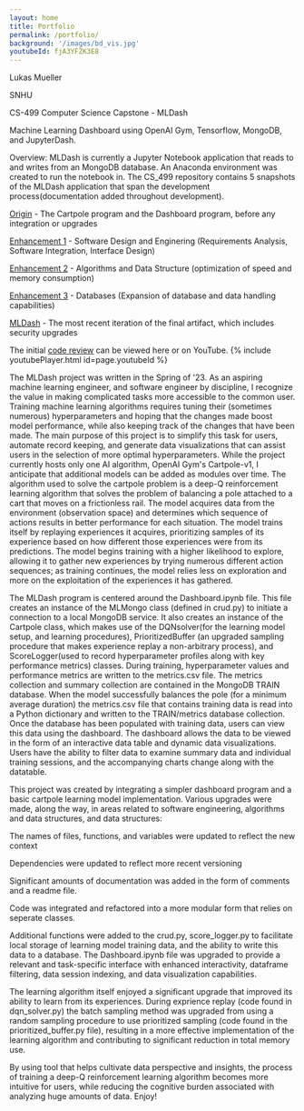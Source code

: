 ```yaml
---
layout: home
title: Portfolio
permalink: /portfolio/
background: '/images/bd_vis.jpg'
youtubeId: fjA3YFZK3E8
---
```

<bd>Lukas Mueller</bd>

<bd>SNHU</bd>

<bd>CS-499 Computer Science Capstone - MLDash</bd>

<bd>Machine Learning Dashboard using OpenAI Gym, Tensorflow, MongoDB, and JupyterDash.</bd>

Overview: MLDash is currently a Jupyter Notebook application that reads to and writes from an MongoDB database. 
An Anaconda environment was created to run the notebook in. The CS_499 repository contains 5 snapshots of the MLDash
application that span the development process(documentation added throughout development).

[Origin][ml-origin] - The Cartpole program and the Dashboard program, before any integration or upgrades

[Enhancement 1][ml-enhancea] - Software Design and Enginering (Requirements Analysis, Software Integration, Interface Design)

[Enhancement 2][ml-enhanceb] - Algorithms and Data Structure (optimization of speed and memory consumption)

[Enhancement 3][ml-enhancec] - Databases (Expansion of database and data handling capabilities)

[MLDash][ml-enhanced] - The most recent iteration of the final artifact, which includes security upgrades

The initial [code review][code-review] can be viewed here or on YouTube.
{% include youtubePlayer.html id=page.youtubeId %}

The MLDash project was written in the Spring of '23. As an aspiring machine learning engineer, 
and software engineer by discipline, I recognize the value in making complicated tasks more accessible to the common
user. Training machine learning algorithms requires tuning their (sometimes numerous) hyperparameters and hoping
that the changes made boost model performance, while also keeping track of the changes that have been made.
The main purpose of this project is to simplify this task for users, automate record keeping, and generate data
visualizations that can assist users in the selection of more optimal hyperparameters. While the project currently
hosts only one AI algorithm, OpenAI Gym's Cartpole-v1, I anticipate that additional models can be added as modules
over time. The algorithm used to solve the cartpole problem is a deep-Q reinforcement learning algorithm that solves the problem of balancing
a pole attached to a cart that moves on a frictionless rail. The model acquires data from the environment
(observation space) and determines which sequence of actions results in better performance for each situation. 
The model trains itself by replaying experiences it acquires, prioritizing samples of its experience based on how 
different those experiences were from its predictions. The model begins training with a higher likelihood to explore,
allowing it to gather new experiences by trying numerous different action sequences; as training continues, the model
relies less on exploration and more on the exploitation of the experiences it has gathered. 

The MLDash program is centered around the Dashboard.ipynb file. This file creates an instance of the MLMongo class 
(defined in crud.py) to initiate a connection to a local MongoDB service. It also creates an instance of the Cartpole 
class, which makes use of the DQNsolver(for the learning model setup, and learning procedures), PrioritizedBuffer
(an upgraded sampling procedure that makes experience replay a non-arbitrary process), and ScoreLogger(used to record 
hyperparameter profiles along with key performance metrics) classes. During training, hyperparameter values and performance 
metrics are written to the metrics.csv file. The metrics collection and summary collection are contained in the MongoDB 
TRAIN database. When the model successfully balances the pole (for a minimum average duration) the metrics.csv file that 
contains training data is read into a Python dictionary and written to the TRAIN/metrics database collection. Once the 
database has been populated with training data, users can view this data using the dashboard. The dashboard allows the 
data to be viewed in the form of an interactive data table and dynamic data visualizations. Users have the ability to 
filter data to examine summary data and individual training sessions, and the accompanying charts change along with the 
datatable.

This project was created by integrating a simpler dashboard program and a basic cartpole learning model implementation.
Various upgrades were made, along the way, in areas related to software engineering, algorithms and data structures,
and data structures:

The names of files, functions, and variables were updated to reflect the new context

Dependencies were updated to reflect more recent versioning

Significant amounts of documentation was added in the form of comments and a readme file.

Code was integrated and refactored into a more modular form that relies on seperate classes.

Additional functions were added to the crud.py, score_logger.py to facilitate local storage of learning model training
data, and the ability to write this data to a database. The Dashboard.ipynb file was upgraded to provide a relevant 
and task-specific interface with enhanced interactivity, dataframe filtering, data session indexing, and data 
visualization capabilities.

The learning algorithm itself enjoyed a significant upgrade that improved its ability to learn from its experiences.
During exprience replay (code found in dqn_solver.py) the batch sampling method was upgraded from using a random
sampling procedure to use prioritized sampling (code found in the prioritized_buffer.py file), resulting in a more
effective implementation of the learning algorithm and contributing to significant reduction in total memory use. 

By using tool that helps cultivate data perspective and insights, the process of training a deep-Q reinforcement
learning algorithm becomes more intuitive for users, while reducing the cognitive burden associated with analyzing
huge amounts of data. Enjoy!

[MLDash on Github]: [ml-dash]
[README on GitGub]: [read-me]

[read-me]: https://github.com/lumutek/lumutek.github.io/blob/main/README.md
[ml-dash]: https://github.com/lumutek/CS-499/

[ml-origin]: https://github.com/lumutek/lumutek.github.io/tree/main/MLDash/1-Origin
[ml-enhancea]: https://github.com/lumutek/lumutek.github.io/tree/main/MLDash/2-Enhancement_1_Software_Design_and_Engineering
[ml-enhanceb]: https://github.com/lumutek/lumutek.github.io/tree/main/MLDash/3-Enhancement_2_Algorithms_and_Data_Structure
[ml-enhancec]: https://github.com/lumutek/lumutek.github.io/tree/main/MLDash/4-Enhancement_3_Databases
[ml-enhanced]: https://github.com/lumutek/lumutek.github.io/tree/main/MLDash/5-MLDash

[code-review]: https://youtu.be/fjA3YFZK3E8

